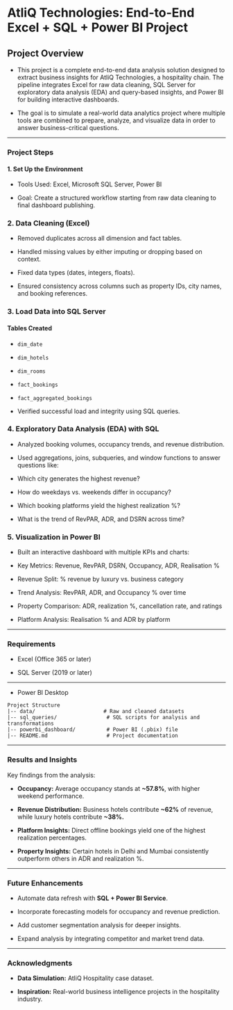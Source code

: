 # AtliQ Technologies: End-to-End Excel + SQL + Power BI Project

## Project Overview

- This project is a complete end-to-end data analysis solution designed to extract business insights for AtliQ Technologies, a hospitality chain. The pipeline integrates Excel for raw data cleaning, SQL Server for exploratory data analysis (EDA) and query-based insights, and Power BI for building interactive dashboards.

- The goal is to simulate a real-world data analytics project where multiple tools are combined to prepare, analyze, and visualize data in order to answer business-critical questions.

_________________________________________________________________________________________________________________

### Project Steps

#### 1. Set Up the Environment

  - Tools Used: Excel, Microsoft SQL Server, Power BI

  - Goal: Create a structured workflow starting from raw data cleaning to final dashboard publishing.

### 2. Data Cleaning (Excel)

  - Removed duplicates across all dimension and fact tables.

  - Handled missing values by either imputing or dropping based on context.

  - Fixed data types (dates, integers, floats).

  - Ensured consistency across columns such as property IDs, city names, and booking references.

### 3. Load Data into SQL Server

#### Tables Created

 - `dim_date`

 - `dim_hotels`

 - `dim_rooms`

 - `fact_bookings`

- `fact_aggregated_bookings`

- Verified successful load and integrity using SQL queries.

### 4. Exploratory Data Analysis (EDA) with SQL

- Analyzed booking volumes, occupancy trends, and revenue distribution.

- Used aggregations, joins, subqueries, and window functions to answer questions like:

- Which city generates the highest revenue?

- How do weekdays vs. weekends differ in occupancy?

- Which booking platforms yield the highest realization %?

- What is the trend of RevPAR, ADR, and DSRN across time?

### 5. Visualization in Power BI

- Built an interactive dashboard with multiple KPIs and charts:

 - Key Metrics: Revenue, RevPAR, DSRN, Occupancy, ADR, Realisation %

 - Revenue Split: % revenue by luxury vs. business category

 - Trend Analysis: RevPAR, ADR, and Occupancy % over time

 - Property Comparison: ADR, realization %, cancellation rate, and ratings

 - Platform Analysis: Realisation % and ADR by platform
_________________________________________________________________________________________________________________

### Requirements

 - Excel (Office 365 or later)

 - SQL Server (2019 or later)
_________________________________________________________________________________________________________________

 - Power BI Desktop
```
Project Structure
|-- data/                      # Raw and cleaned datasets  
|-- sql_queries/                # SQL scripts for analysis and transformations  
|-- powerbi_dashboard/          # Power BI (.pbix) file  
|-- README.md                   # Project documentation
```
_________________________________________________________________________________________________________________

### Results and Insights

Key findings from the analysis:

 - **Occupancy:** Average occupancy stands at **~57.8%**, with higher weekend performance.

 - **Revenue Distribution:** Business hotels contribute **~62%** of revenue, while luxury hotels contribute **~38%.**

 - **Platform Insights:** Direct offline bookings yield one of the highest realization percentages.

 - **Property Insights:** Certain hotels in Delhi and Mumbai consistently outperform others in ADR and realization %.
_________________________________________________________________________________________________________________
### Future Enhancements

 - Automate data refresh with **SQL + Power BI Service**.

 - Incorporate forecasting models for occupancy and revenue prediction.

 - Add customer segmentation analysis for deeper insights.

 - Expand analysis by integrating competitor and market trend data.

_________________________________________________________________________________________________________________

### Acknowledgments

 - **Data Simulation:** AtliQ Hospitality case dataset.

 - **Inspiration:** Real-world business intelligence projects in the hospitality industry.
